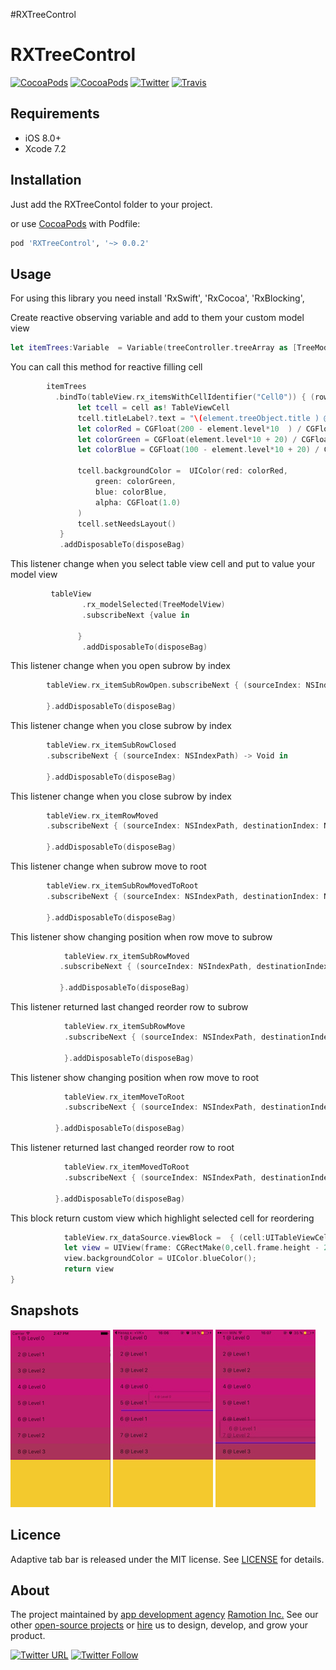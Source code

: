 #RXTreeControl

# RXTreeControl
[![CocoaPods](https://img.shields.io/cocoapods/p/RXTreeControl.svg)](https://cocoapods.org/pods/RXTreeControl)
[![CocoaPods](https://img.shields.io/cocoapods/v/RXTreeControl.svg)](http://cocoapods.org/pods/RXTreeControl)
[![Twitter](https://img.shields.io/badge/Twitter-@Ramotion-blue.svg?style=flat)](http://twitter.com/Ramotion)
[![Travis](https://img.shields.io/travis/Ramotion/tree-view.svg)](https://travis-ci.org/Ramotion/tree-view)


## Requirements

- iOS 8.0+
- Xcode 7.2

## Installation

Just add the RXTreeContol folder to your project.

or use [CocoaPods](https://cocoapods.org) with Podfile:
``` ruby
pod 'RXTreeControl', '~> 0.0.2'
```
    

## Usage
For using this library you need   install 'RxSwift',  'RxCocoa', 'RxBlocking', 

Create reactive observing variable and add to them your custom model view 

 ``` swift
 let itemTrees:Variable  = Variable(treeController.treeArray as [TreeModelView])
 ```   

You can call this method for reactive filling cell
     
 ``` swift       
 	     itemTrees
    	   .bindTo(tableView.rx_itemsWithCellIdentifier("Cell0")) { (row, element, cell) in
                let tcell = cell as! TableViewCell
                tcell.titleLabel?.text = "\(element.treeObject.title ) @ Level \(element.level)"
                let colorRed = CGFloat(200 - element.level*10  ) / CGFloat(255.0)
                let colorGreen = CGFloat(element.level*10 + 20) / CGFloat(255.0)
                let colorBlue = CGFloat(100 - element.level*10 + 20) / CGFloat(255.0)
              
                tcell.backgroundColor =  UIColor(red: colorRed,
                    green: colorGreen,
                    blue: colorBlue,
                    alpha: CGFloat(1.0)
                )
                tcell.setNeedsLayout()
            }
            .addDisposableTo(disposeBag)
```         
       

This listener change when you select table view cell and put to value your model view

``` swift
    	 tableView
        	    .rx_modelSelected(TreeModelView)
            	.subscribeNext {value in
               
               }	
            	.addDisposableTo(disposeBag)
``` 

This listener change when you open subrow by index     

``` swift
  	    tableView.rx_itemSubRowOpen.subscribeNext { (sourceIndex: NSIndexPath) -> Void in  
    
        }.addDisposableTo(disposeBag)
```     

This listener change when you close subrow by index  

```swift 
  		tableView.rx_itemSubRowClosed
		.subscribeNext { (sourceIndex: NSIndexPath) -> Void in

		}.addDisposableTo(disposeBag)

```
This listener change when you close subrow by index       

``` swift 
		tableView.rx_itemRowMoved
		.subscribeNext { (sourceIndex: NSIndexPath, destinationIndex: NSIndexPath) -> Void in

        }.addDisposableTo(disposeBag)
```

This listener change when  subrow move to root 

``` swift 
		tableView.rx_itemSubRowMovedToRoot
		.subscribeNext { (sourceIndex: NSIndexPath, destinationIndex: NSIndexPath) -> Void in

		}.addDisposableTo(disposeBag)

```

This listener show changing position  when  row move to subrow

 ``` swift
 			 tableView.rx_itemSubRowMoved
			.subscribeNext { (sourceIndex: NSIndexPath, destinationIndex: NSIndexPath) -> Void in
 
            }.addDisposableTo(disposeBag)
```
        
This listener returned last changed reorder row to subrow
       
``` swift 
			tableView.rx_itemSubRowMove
			.subscribeNext { (sourceIndex: NSIndexPath, destinationIndex: NSIndexPath) -> Void in
 
    		}.addDisposableTo(disposeBag)
```


This listener show changing position  when  row move to root

 
``` swift 
			tableView.rx_itemMoveToRoot
			.subscribeNext { (sourceIndex: NSIndexPath, destinationIndex: NSIndexPath) -> Void in  

     	  }.addDisposableTo(disposeBag)
```

This listener returned last changed reorder row to root

``` swift 
			tableView.rx_itemMovedToRoot
			.subscribeNext { (sourceIndex: NSIndexPath, destinationIndex: NSIndexPath) -> Void in  

     	  }.addDisposableTo(disposeBag)
```


This block return custom view which highlight selected cell for reordering

``` swift 
			tableView.rx_dataSource.viewBlock =  { (cell:UITableViewCell, destinationIndex: NSIndexPath) -> UIView in
            let view = UIView(frame: CGRectMake(0,cell.frame.height - 2 ,self.tableView.frame.width,2))
            view.backgroundColor = UIColor.blueColor();
            return view           
}
```
## Snapshots
![Solution](/tutorial/reordercontrol1.png)
![Solution](/tutorial/reordercontrol2.jpg)
![Solution](/tutorial/reordercontrol3.jpg)
## Licence

Adaptive tab bar is released under the MIT license.
See [LICENSE](./LICENSE) for details.


## About
The project maintained by [app development agency](https://ramotion.com?utm_source=gthb&utm_medium=special&utm_campaign=foolding-cell) [Ramotion Inc.](https://ramotion.com?utm_source=gthb&utm_medium=special&utm_campaign=foolding-cell)
See our other [open-source projects](https://github.com/ramotion) or [hire](https://ramotion.com?utm_source=gthb&utm_medium=special&utm_campaign=foolding-cell) us to design, develop, and grow your product.

[![Twitter URL](https://img.shields.io/twitter/url/http/shields.io.svg?style=social)](https://twitter.com/intent/tweet?text=https://github.com/ramotion/foolding-cell)
[![Twitter Follow](https://img.shields.io/twitter/follow/ramotion.svg?style=social)](https://twitter.com/ramotion)
